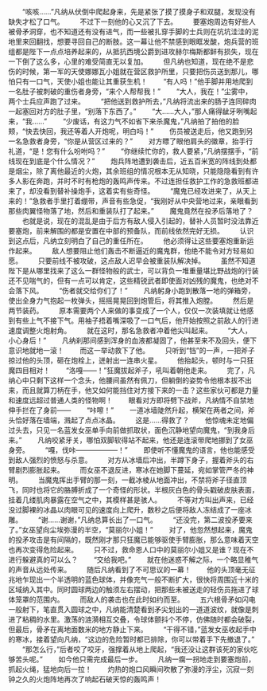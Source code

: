　　“咳咳……”凡纳从伏倒中爬起身来，先是紧张了摸了摸身子和双腿，发现没有缺失才松了口气。
　　不过下一刻他的心又沉了下去。
　　要塞炮周边有好些人被骨矛洞穿，也不知道还有没有进气，而一些被扎穿手脚的士兵则在坑坑洼洼的泥地里来回翻找，想要寻回自己的断肢。这一幕让他不禁感到眼眶发酸，炮兵营的班组都是陛下一点点培养起来的，从抵抗西境公爵到进攻赫尔梅斯都鲜有损失，现在一下倒了这么多，心里的难受简直无以复加。
　　但凡纳也知道，现在绝不是悲伤的时候，第一军的天使娜娜瓦小姐就在营区救护所里，只要把伤员送到那儿，哪怕只有一口气，天使小姐也能让其重获生机！
　　“有人吗！”他手脚并用地爬到一名肚子被刺破的重伤者身旁，“来个人帮帮我！”
　　“大人，我在！”尘雾中，两个士兵应声跑了过来。
　　“把他送到救护所去，”凡纳将流出来的肠子连同碎肉一起塞回对方的肚子里，“别落下东西了。”
　　“大……大人，”那人痛得龇牙咧嘴起来，“我……”
　　“少废话，有这力气不如省下来杀魔鬼，”凡纳拍了拍他的脸颊，“快去快回，我还等着人开炮呢，明白吗！”
　　伤员被送走后，他又跑到另一名急救者身旁，“你是从营区过来的？”
　　对方瞟了眼他肩头的徽章，抬手行礼道，“是！您有什么吩咐吗？”
　　“你继续忙你的，救人要紧，”凡纳摆摆手，“前线现在到底是个什么情况？”
　　炮兵阵地遭到袭击后，近五百米宽的阵线到处都是烟尘，除了离他最近的火炮，其余班组的情况根本无从知晓，只能隐隐看到有许多人影在奔跑，并时不时有枪炮的轰鸣声传来。不过连担任救护工作的急救班都进来了，却没看到替补操炮手，这着实有些奇怪。
　　“魔鬼已经攻进来了，从天上来的！”急救者手里打着绷带，声音有些急促，“我刚好从中央营地过来，亲眼看到那些肉翼怪物落了地，然后和重装队打了起来。”
　　魔鬼竟然在投矛后落地了？
　　也就是说，现在的混乱是由于后方有敌人侵入引起的，替补人员暂时没法靠近要塞炮，前来解围的都是安置在中部的预备队，而前线依然完好无损。
　　认识到这点后，凡纳立刻明白了自己的重任所在。
　　他必须得让这些要塞炮重新运作起来。
　　敌人想要阻止他们轰击不断逼近的魔鬼群，他绝不能令对方轻易如愿。
　　只要前线不被攻破，这点敌人迟早会被重装队解决掉。
　　虽然不知道陛下是从哪里找来了这么一群怪物般的武士，可以背负一堆重量堪比野战炮的行装还不见喘气的，但有一点可以肯定，这些精锐武者即使面对凶残的魔鬼，也绝对不会落下风。
　　“伤者就交给你们了！”
　　凡纳躬身小跑到散落一地的弹箱旁，使出全身力气抱起一枚弹头，摇摇晃晃回到炮管后，将其推入炮膛。
　　然后是两节装药。
　　原本需要两个人来做的事变成了一个人，仅仅一次装填就让他感到有些上气不接下气。用袖子捂着嘴深吸了一口气后，他开始按照之前敌人的行进速度调整火炮射角。
　　就在这时，那名急救者冲着他尖叫起来。
　　“大人，小心身后！”
　　凡纳刹那间感到浑身的血液都凝固了，他甚至来不及回头，便下意识地就地一滚！
　　而这一举动救下了他。
　　只听到“铛”的一声，一把斧子掠过他的头顶，砸在炮栓上，迸射出一连串火星。
　　他抬起头，顿时与一只狂魔四目相对！
　　“洛嘎——！”狂魔拔起斧子，吼叫着朝他走来。
　　完了，凡纳心中只剩下这样一个念头，他腰间虽然有佩刀，但躺倒的姿势令他根本拔不出来，而且就算刀柄在手，他又如何能挡住对方接下来的一击？这些家伙可都是力量和速度远超过普通人类的怪物啊！
　　眼看对方即将劈下战斧，凡纳情不自禁地伸手拦在了身前——
　　“咔嚓！”
　　一道冰墙陡然升起，横架在两者之间，斧头恰好落在墙端，溅起了点点冰晶。
　　这是……得救了？
　　他惊魂未定地偏过头去，只见一名蓝发女巫单手向前做抓取状，面色沉静地望向魔鬼，“到我身后来。”
　　凡纳咬紧牙关，哪怕双脚软得站不起来，他还是连滚带爬地挪到了女巫身旁。
　　“嘎，伐咔——————！”
　　即使听不懂魔鬼的语言，他也能感受到敌人强烈的愤怒与杀意。
　　对方从冰墙后冲出，半蹲下身子，握着斧头的右臂剧烈膨胀起来。
　　而女巫不退反进，寒冰在她脚下蔓延，宛如掌管严冬的神明。
　　当魔鬼挥出手臂的那一刻，一截冰棱从地面冲出，不禁将斧子径直顶飞，同时也将它的胳膊折成了一个奇怪的形状。半根灰白色的骨头戳破皮肤表面，挂着几缕肌肉暴露在空气之中，其模样甚是骇人。
　　不等对方叫出声来，已经没过脚裸的冰晶以肉眼可见的速度向上爬升，数秒之后便将敌人冻结成了一座冰雕。
　　“谢……谢谢，”凡纳总算长出了一口气。
　　“还没完，第二波投矛要来了。”女巫望向尘埃弥漫的半空，“莫丽尔小姐！”
　　对了，他忽然想起来，魔鬼的投矛攻击是有间隔的，既然刚才那只狂魔已能够驱使手臂膨胀，那么意味着天空也再次变得危险起来。
　　只不过，救命恩人口中的莫丽尔小姐又是谁？现在不进行躲避真的可以么？
　　“交给我吧。”
　　就在他迷惑不解之际，一个略显稚气的声音从远处传来。
　　随后凡纳看到了不可思议的一幕！
　　他的头顶毫无征兆地乍现出一个半透明的蓝色球体，并像充气一般不断扩大，很快将周围近十米的区域纳入其中。同时圆球两边的触须左右摆动，把那些未被送走的轻伤员拖进了球体笼罩的范围内。
　　而敌人的袭击也在此时如约而至。
　　五六根骨矛如闪电一般射下，笔直贯入圆球之中，凡纳能清楚看到矛尖划出的一道道波纹，就像是刺进了粘稠的水里。激荡的涟漪相互交叠，令球体颤抖个不停，仿佛随时都会破裂，但最后，骨矛在离地面数米的地方静止下来。
　　“干得不错，”蓝发女巫收起手中的寒冰，接着望向凡纳，“这边的危险暂时都已排除，你可以带着手下先撤退了。”
　　“那怎么行，”后者咬了咬牙，强撑着从地上爬起，“我还没让这群该死的家伙吃够苦头呢。”
　　如今他只需完成最后一步。
　　凡纳一瘸一拐地走到要塞炮前，抓起火绳，猛地向后一拉！
　　灼热的炮口风瞬间吹散了弥漫的浮尘，沉寂一刻钟之久的火炮阵地再次了响起石破天惊的轰鸣声！